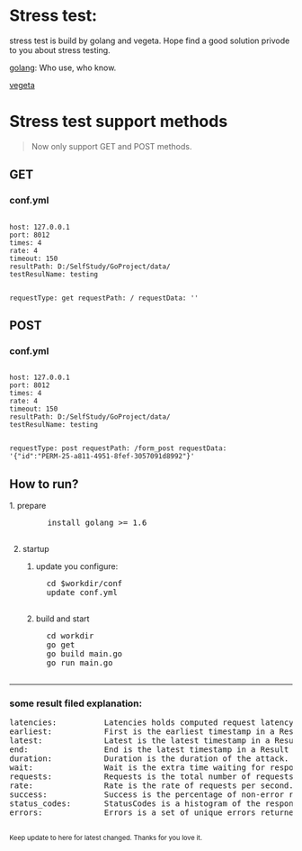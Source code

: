 # Stress test: 

stress test is build by golang and vegeta. Hope find a good solution privode to you about stress testing.<br>


<a href="https://golang.org/">golang</a>: Who use, who know.

<a href="https://github.com/tsenart/vegeta">vegeta</a>

# Stress test support methods

> Now only support GET and POST methods.

## GET

### conf.yml
<code>
host: 127.0.0.1
port: 8012
times: 4
rate: 4
timeout: 150
resultPath: D:/SelfStudy/GoProject/data/
testResulName: testing

requestType: get
requestPath: /
requestData: ''
</code>

## POST

### conf.yml
<code>
host: 127.0.0.1
port: 8012
times: 4
rate: 4
timeout: 150
resultPath: D:/SelfStudy/GoProject/data/
testResulName: testing

requestType: post
requestPath: /form_post
requestData: '{"id":"PERM-25-a811-4951-8fef-3057091d8992"}'
</code>


<h2>How to run?</h2>

<div>
1. prepare
    <pre>
        install golang >= 1.6
    </pre>


2. startup
	1. update you configure:
	<pre>
		cd $workdir/conf
		update conf.yml
	</pre>

	2. build and start
    <pre>
    	cd workdir
    	go get
    	go build main.go
    	go run main.go
    </pre>

</div>

<hr>

<h3>
	some result filed explanation:
</h3>
<pre>
latencies:          Latencies holds computed request latency metrics.
earliest:           First is the earliest timestamp in a Result set.
latest:   			Latest is the latest timestamp in a Result set.
end:       			End is the latest timestamp in a Result set plus its latency.
duration:           Duration is the duration of the attack.
wait:      			Wait is the extra time waiting for responses from targets.
requests:           Requests is the total number of requests executed.
rate:      			Rate is the rate of requests per second.
success:            Success is the percentage of non-error responses.
status_codes:    	StatusCodes is a histogram of the responses' status codes.
errors:   			Errors is a set of unique errors returned by the targets during the attack.

</pre>

<small>Keep update to here for latest changed. Thanks for you love it.</small>

